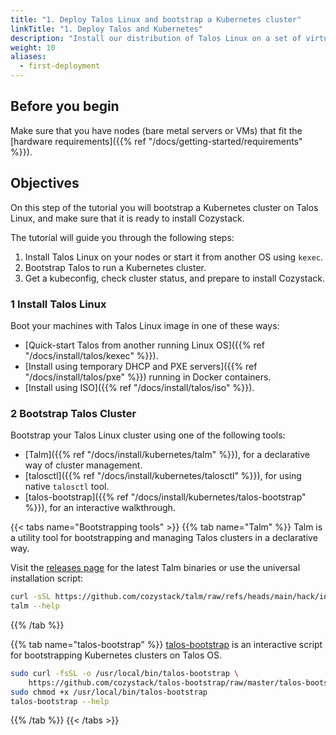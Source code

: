 ```yaml
---
title: "1. Deploy Talos Linux and bootstrap a Kubernetes cluster"
linkTitle: "1. Deploy Talos and Kubernetes"
description: "Install our distribution of Talos Linux on a set of virtual machines. Use Talm CLI to bootstrap a Kubernetes cluster, ready for Cozystack."
weight: 10
aliases:
  - first-deployment
---
```


## Before you begin

Make sure that you have nodes (bare metal servers or VMs) that fit the
[hardware requirements]({{% ref "/docs/getting-started/requirements" %}}).

## Objectives

On this step of the tutorial you will bootstrap a Kubernetes cluster on Talos Linux,
and make sure that it is ready to install Cozystack.

The tutorial will guide you through the following steps:

1.  Install Talos Linux on your nodes or start it from another OS using `kexec`.
1.  Bootstrap Talos to run a Kubernetes cluster.
1.  Get a kubeconfig, check cluster status, and prepare to install Cozystack.


### 1 Install Talos Linux

Boot your machines with Talos Linux image in one of these ways:

- [Quick-start Talos from another running Linux OS]({{% ref "/docs/install/talos/kexec" %}}).
- [Install using temporary DHCP and PXE servers]({{% ref "/docs/install/talos/pxe" %}}) running in Docker containers.
- [Install using ISO]({{% ref "/docs/install/talos/iso" %}}).

### 2 Bootstrap Talos Cluster

Bootstrap your Talos Linux cluster using one of the following tools:

- [Talm]({{% ref "/docs/install/kubernetes/talm" %}}), for a declarative way of cluster management.
- [talosctl]({{% ref "/docs/install/kubernetes/talosctl" %}}), for using native `talosctl` tool.
- [talos-bootstrap]({{% ref "/docs/install/kubernetes/talos-bootstrap" %}}), for an interactive walkthrough.

{{< tabs name="Bootstrapping tools" >}}
{{% tab name="Talm" %}}
Talm is a utility tool for bootstrapping and managing Talos clusters in a declarative way.

Visit the [releases page](https://github.com/cozystack/talm/releases) for the latest Talm binaries
or use the universal installation script:

```bash
curl -sSL https://github.com/cozystack/talm/raw/refs/heads/main/hack/install.sh | sh -s
talm --help
```
{{% /tab %}}

{{% tab name="talos-bootstrap" %}}
[talos-bootstrap](https://github.com/cozystack/talos-bootstrap/) is an interactive script for bootstrapping Kubernetes clusters on Talos OS.

```bash
sudo curl -fsSL -o /usr/local/bin/talos-bootstrap \
    https://github.com/cozystack/talos-bootstrap/raw/master/talos-bootstrap
sudo chmod +x /usr/local/bin/talos-bootstrap
talos-bootstrap --help
```
{{% /tab %}}
{{< /tabs >}}

